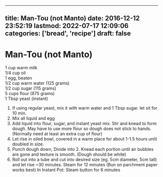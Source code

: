 
---
title: Man-Tou (not Manto)
date: 2016-12-12 23:52:19
lastmod: 2022-07-17 12:09:06
categories: ['bread', 'recipe']
draft: false
---


# Man-Tou (not Manto)
1 cup warm milk  
1/4 cup oil  
1 egg, beaten  
1/2 cup warm  water (125 grams)  
1/2 cup sugar (115 grams)  
5 cups flour (875 grams)  
1 Tbsp yeast (instant)

1. If using regular yeast, mix it with warm water and 1 Tbsp sugar. let sit for 10 min.
2. Mix all liquid and egg
3. Add liquid into flour, sugar, and instant yeast mix. Stir and knead to form dough. May have to use more flour so dough does not stick to hands. (Normally need at least an extra cup of flour)
4. Let rise in oiled bowl, covered in a warm place for about 1-1.5 hours until doubled in size.
5. Punch dough down, Divide into 2. Knead each portion until air bubbles are gone and texture is smooth. (Dough should be white) 
6. Roll out into a tube and cut into desired size (eg. 5cm diameter, 5cm tall) and let rise ~30 minutes.
Steam for 12 minutes (Bun on parchment paper works best)
In Instant Pot: Steam button for 6 minutes

<!-- #bread -->
<!-- #recipe #public -->

<!-- {BearID:C28B1219-9D44-46EC-860B-14E924A5764D-979-0000008FDA2F8141} -->
